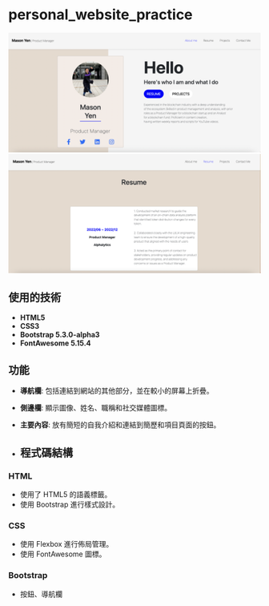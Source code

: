 # personal_website_practice
![About me](https://github.com/cleverice007/personal_website_practice/blob/main/views/%E6%88%AA%E5%9C%96%202023-10-02%20%E4%B8%8B%E5%8D%8812.19.30.png?raw=true)
![Projects](https://github.com/cleverice007/personal_website_practice/blob/main/views/%E6%88%AA%E5%9C%96%202023-10-02%20%E4%B8%8B%E5%8D%8812.39.22.png?raw=true)
## 使用的技術
- **HTML5**
- **CSS3**
- **Bootstrap 5.3.0-alpha3**
- **FontAwesome 5.15.4**

## 功能

- **導航欄**: 包括連結到網站的其他部分，並在較小的屏幕上折疊。
- **側邊欄**: 顯示圖像、姓名、職稱和社交媒體圖標。
- **主要內容**: 放有簡短的自我介紹和連結到簡歷和項目頁面的按鈕。

- ## 程式碼結構

### HTML

- 使用了 HTML5 的語義標籤。
- 使用 Bootstrap 進行樣式設計。

### CSS

- 使用 Flexbox 進行佈局管理。
- 使用 FontAwesome 圖標。

### Bootstrap

- 按鈕、導航欄
